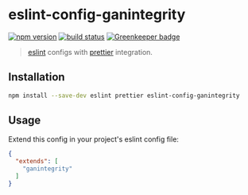 # eslint-config-ganintegrity

[![npm version](https://img.shields.io/npm/v/eslint-config-ganintegrity.svg)](https://www.npmjs.com/package/eslint-config-ganintegrity)
[![build status](https://travis-ci.org/ganintegrity/eslint-config-ganintegrity.svg?branch=master)](https://travis-ci.org/ganintegrity/eslint-config-ganintegrity)
[![Greenkeeper badge](https://badges.greenkeeper.io/ganintegrity/eslint-config-ganintegrity.svg)](https://greenkeeper.io/)

> [eslint](http://eslint.org/) configs with
> [prettier](https://github.com/prettier/prettier)  integration.

## Installation

```bash
npm install --save-dev eslint prettier eslint-config-ganintegrity
```

## Usage

Extend this config in your project's eslint config file:

```json
{
  "extends": [
    "ganintegrity"
  ]
}
```
